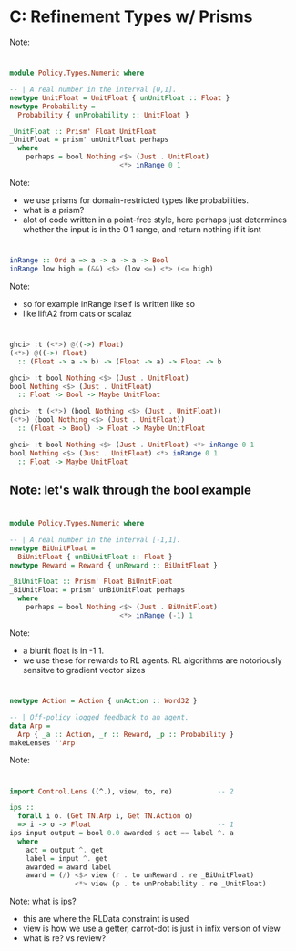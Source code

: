 # C: Refinement Types w/ Prisms

Note:


# 

```haskell
module Policy.Types.Numeric where

-- | A real number in the interval [0,1]. 
newtype UnitFloat = UnitFloat { unUnitFloat :: Float }
newtype Probability = 
  Probability { unProbability :: UnitFloat } 
```
```haskell
_UnitFloat :: Prism' Float UnitFloat
_UnitFloat = prism' unUnitFloat perhaps 
  where
    perhaps = bool Nothing <$> (Just . UnitFloat) 
                           <*> inRange 0 1
```
<!-- .element: class="fragment" -->

Note: 
- we use prisms for domain-restricted types like probabilities.
- what is a prism?
- alot of code written in a point-free style, here perhaps just determines whether the 
  input is in the 0 1 range, and return nothing if it isnt


# 

```haskell
inRange :: Ord a => a -> a -> a -> Bool
inRange low high = (&&) <$> (low <=) <*> (<= high)
```

Note: 
- so for example inRange itself is written like so
- like liftA2 from cats or scalaz


# 

```haskell
ghci> :t (<*>) @((->) Float)
(<*>) @((->) Float)
  :: (Float -> a -> b) -> (Float -> a) -> Float -> b
```
<!-- .element: class="fragment" -->
```haskell
ghci> :t bool Nothing <$> (Just . UnitFloat) 
bool Nothing <$> (Just . UnitFloat)
  :: Float -> Bool -> Maybe UnitFloat
```
<!-- .element: class="fragment" -->
```haskell
ghci> :t (<*>) (bool Nothing <$> (Just . UnitFloat))
(<*>) (bool Nothing <$> (Just . UnitFloat))
  :: (Float -> Bool) -> Float -> Maybe UnitFloat
```
<!-- .element: class="fragment" -->
```haskell
ghci> :t bool Nothing <$> (Just . UnitFloat) <*> inRange 0 1
bool Nothing <$> (Just . UnitFloat) <*> inRange 0 1
  :: Float -> Maybe UnitFloat
```
<!-- .element: class="fragment" -->

Note: let's walk through the bool example
- 


# 

```haskell
module Policy.Types.Numeric where

-- | A real number in the interval [-1,1]. 
newtype BiUnitFloat = 
  BiUnitFloat { unBiUnitFloat :: Float }
newtype Reward = Reward { unReward :: BiUnitFloat } 

_BiUnitFloat :: Prism' Float BiUnitFloat
_BiUnitFloat = prism' unBiUnitFloat perhaps
  where 
    perhaps = bool Nothing <$> (Just . BiUnitFloat) 
                           <*> inRange (-1) 1
```

Note: 
- a biunit float is in -1 1.
- we use these for rewards to RL agents. RL algorithms are notoriously sensitve to gradient vector sizes


# 

```haskell
newtype Action = Action { unAction :: Word32 }
```
```haskell
-- | Off-policy logged feedback to an agent. 
data Arp = 
  Arp { _a :: Action, _r :: Reward, _p :: Probability } 
makeLenses ''Arp
```
<!-- .element: class="fragment" -->

Note: 


# 

```haskell
import Control.Lens ((^.), view, to, re)           -- 2

ips :: 
  forall i o. (Get TN.Arp i, Get TN.Action o) 
  => i -> o -> Float                               -- 1
ips input output = bool 0.0 awarded $ act == label ^. a 
  where 
    act = output ^. get
    label = input ^. get
    awarded = award label
    award = (/) <$> view (r . to unReward . re _BiUnitFloat) 
                <*> view (p . to unProbability . re _UnitFloat)
```

Note: what is ips?
- this are where the RLData constraint is used 
- view is how we use a getter, carrot-dot is just in infix version of view
- what is re? vs review?
